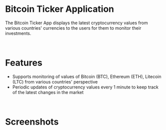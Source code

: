 # Bitcoin Ticker Application

The Bitcoin Ticker App displays the latest cryptocurrency values from various countries' currencies to the users for them to monitor their investments. 

<br/>

# Features 
- Supports monitoring of values of Bitcoin (BTC), Ethereum (ETH), Litecoin (LTC) from various countries' perspective
- Periodic updates of cryptocurrency values every 1 minute to keep track of the latest changes in the market

<br/>

# Screenshots



